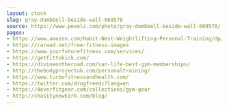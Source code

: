 ```yaml
---
layout: stock
slug: gray-dumbbell-beside-wall-669578
source: https://www.pexels.com/photo/gray-dumbbell-beside-wall-669578/
pages:
- https://www.amazon.com/Habit-Nest-Weightlifting-Personal-Training/dp/B07MSDH988
- https://carwad.net/free-fitness-images
- https://www.yourfuturefitness.com/services/
- https://getfittokick.com/
- https://divineontheroad.com/van-life-best-gym-memberships/
- http://thebodyprojectuk.com/personaltraining/
- https://www.turbofitnessandhealth.com/
- https://twitter.com/drugfreedc?lang=en
- https://4everfitgear.com/collections/gym-gear
- http://chasitynewkirk.com/blog/
---
```

